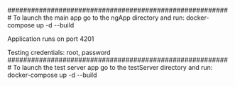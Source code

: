 #########################################################
To launch the main app go to the ngApp directory and run:
docker-compose up -d --build

Application runs on port 4201

Testing credentials: root, password
#########################################################
To launch the test server app go to the testServer directory and run:
docker-compose up -d --build
